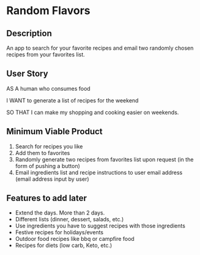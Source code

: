 # Random Flavors

## Description
An app to search for your favorite recipes and email two randomly chosen recipes from your favorites list.

## User Story
AS A human who consumes food 

I WANT to generate a list of recipes for the weekend

SO THAT I can make my shopping and cooking easier on weekends.

## Minimum Viable Product
1. Search for recipes you like
1. Add them to favorites 
1. Randomly generate two recipes from favorites list upon request (in the form of pushing a button)
1. Email ingredients list and recipe instructions to user email address (email address input by user)

## Features to add later
- Extend the days. More than 2 days.
- Different lists (dinner, dessert, salads, etc.)
- Use ingredients you have to suggest recipes with those ingredients
- Festive recipes for holidays/events
- Outdoor food recipes like bbq or campfire food 
- Recipes for diets (low carb, Keto, etc.)
